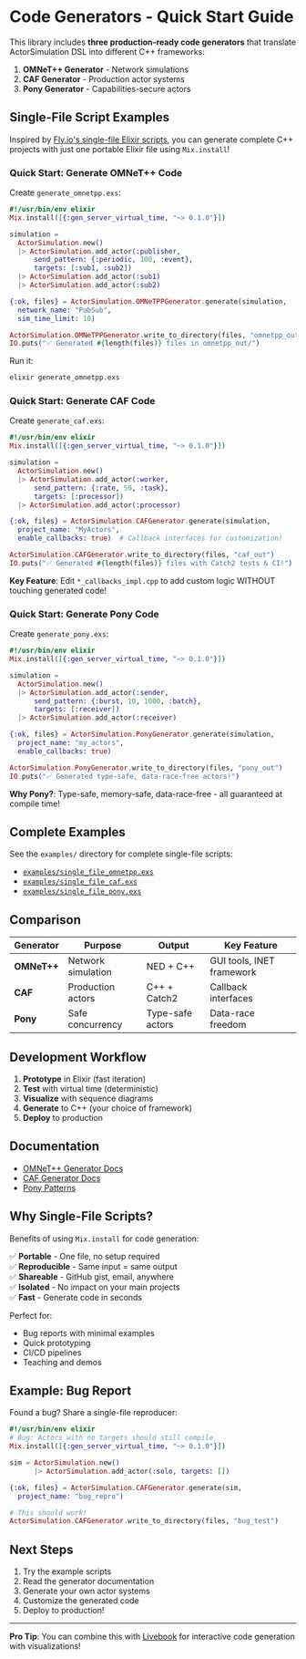# Code Generators - Quick Start Guide

This library includes **three production-ready code generators** that translate ActorSimulation DSL into different C++ frameworks:

1. **OMNeT++ Generator** - Network simulations
2. **CAF Generator** - Production actor systems  
3. **Pony Generator** - Capabilities-secure actors

## Single-File Script Examples

Inspired by [Fly.io's single-file Elixir scripts](https://fly.io/phoenix-files/single-file-elixir-scripts/), you can generate complete C++ projects with just one portable Elixir file using `Mix.install`!

### Quick Start: Generate OMNeT++ Code

Create `generate_omnetpp.exs`:

```elixir
#!/usr/bin/env elixir
Mix.install([{:gen_server_virtual_time, "~> 0.1.0"}])

simulation =
  ActorSimulation.new()
  |> ActorSimulation.add_actor(:publisher,
      send_pattern: {:periodic, 100, :event},
      targets: [:sub1, :sub2])
  |> ActorSimulation.add_actor(:sub1)
  |> ActorSimulation.add_actor(:sub2)

{:ok, files} = ActorSimulation.OMNeTPPGenerator.generate(simulation,
  network_name: "PubSub",
  sim_time_limit: 10)

ActorSimulation.OMNeTPPGenerator.write_to_directory(files, "omnetpp_out")
IO.puts("✅ Generated #{length(files)} files in omnetpp_out/")
```

Run it:
```bash
elixir generate_omnetpp.exs
```

### Quick Start: Generate CAF Code

Create `generate_caf.exs`:

```elixir
#!/usr/bin/env elixir
Mix.install([{:gen_server_virtual_time, "~> 0.1.0"}])

simulation =
  ActorSimulation.new()
  |> ActorSimulation.add_actor(:worker,
      send_pattern: {:rate, 50, :task},
      targets: [:processor])
  |> ActorSimulation.add_actor(:processor)

{:ok, files} = ActorSimulation.CAFGenerator.generate(simulation,
  project_name: "MyActors",
  enable_callbacks: true)  # Callback interfaces for customization!

ActorSimulation.CAFGenerator.write_to_directory(files, "caf_out")
IO.puts("✅ Generated #{length(files)} files with Catch2 tests & CI!")
```

**Key Feature**: Edit `*_callbacks_impl.cpp` to add custom logic WITHOUT touching generated code!

### Quick Start: Generate Pony Code

Create `generate_pony.exs`:

```elixir
#!/usr/bin/env elixir
Mix.install([{:gen_server_virtual_time, "~> 0.1.0"}])

simulation =
  ActorSimulation.new()
  |> ActorSimulation.add_actor(:sender,
      send_pattern: {:burst, 10, 1000, :batch},
      targets: [:receiver])
  |> ActorSimulation.add_actor(:receiver)

{:ok, files} = ActorSimulation.PonyGenerator.generate(simulation,
  project_name: "my_actors",
  enable_callbacks: true)

ActorSimulation.PonyGenerator.write_to_directory(files, "pony_out")
IO.puts("✅ Generated type-safe, data-race-free actors!")
```

**Why Pony?**: Type-safe, memory-safe, data-race-free - all guaranteed at compile time!

## Complete Examples

See the `examples/` directory for complete single-file scripts:

- [`examples/single_file_omnetpp.exs`](examples/single_file_omnetpp.exs)
- [`examples/single_file_caf.exs`](examples/single_file_caf.exs)
- [`examples/single_file_pony.exs`](examples/single_file_pony.exs)

## Comparison

| Generator | Purpose | Output | Key Feature |
|-----------|---------|--------|-------------|
| **OMNeT++** | Network simulation | NED + C++ | GUI tools, INET framework |
| **CAF** | Production actors | C++ + Catch2 | Callback interfaces |
| **Pony** | Safe concurrency | Type-safe actors | Data-race freedom |

## Development Workflow

1. **Prototype** in Elixir (fast iteration)
2. **Test** with virtual time (deterministic)
3. **Visualize** with sequence diagrams
4. **Generate** to C++ (your choice of framework)
5. **Deploy** to production

## Documentation

- [OMNeT++ Generator Docs](OMNETPP_GENERATOR.md)
- [CAF Generator Docs](CAF_GENERATOR.md)
- [Pony Patterns](https://patterns.ponylang.io/)

## Why Single-File Scripts?

Benefits of using `Mix.install` for code generation:

✅ **Portable** - One file, no setup required  
✅ **Reproducible** - Same input = same output  
✅ **Shareable** - GitHub gist, email, anywhere  
✅ **Isolated** - No impact on your main projects  
✅ **Fast** - Generate code in seconds

Perfect for:
- Bug reports with minimal examples
- Quick prototyping
- CI/CD pipelines
- Teaching and demos

## Example: Bug Report

Found a bug? Share a single-file reproducer:

```elixir
#!/usr/bin/env elixir
# Bug: Actors with no targets should still compile
Mix.install([{:gen_server_virtual_time, "~> 0.1.0"}])

sim = ActorSimulation.new()
      |> ActorSimulation.add_actor(:solo, targets: [])

{:ok, files} = ActorSimulation.CAFGenerator.generate(sim, 
  project_name: "bug_repro")

# This should work!
ActorSimulation.CAFGenerator.write_to_directory(files, "bug_test")
```

## Next Steps

1. Try the example scripts
2. Read the generator documentation
3. Generate your own actor systems
4. Customize the generated code
5. Deploy to production!

---

**Pro Tip**: You can combine this with [Livebook](https://livebook.dev/) for interactive code generation with visualizations!

